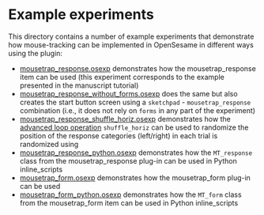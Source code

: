 # Example experiments

This directory contains a number of example experiments that demonstrate how mouse-tracking
can be implemented in OpenSesame in different ways using the plugin:
* [mousetrap_response.osexp](mousetrap_response.osexp)
  demonstrates how the mousetrap_response item can be used
  (this experiment corresponds to the example presented in the manuscript tutorial)
* [mousetrap_response_without_forms.osexp](mousetrap_response_without_forms.osexp)
  does the same but also creates the start button screen using a `sketchpad` - `mousetrap_response` combination
  (i.e., it does not rely on `forms` in any part of the experiment)
* [mousetrap_response_shuffle_horiz.osexp](mousetrap_response_shuffle_horiz.osexp)
  demonstrates how the [advanced loop operation](http://osdoc.cogsci.nl/manual/structure/loop/#advanced-loop-operations) `shuffle_horiz` can be used to randomize the position of the response categories (left/right) in each trial
is randomized using 
* [mousetrap_response_python.osexp](mousetrap_response_python.osexp)
  demonstrates how the `MT_response` class from the mousetrap_response plug-in
  can be used in Python inline_scripts
* [mousetrap_form.osexp](mousetrap_form.osexp)
  demonstrates how the mousetrap_form plug-in can be used
* [mousetrap_form_python.osexp](mousetrap_form_python.osexp)
  demonstrates how the `MT_form` class from the mousetrap_form item
  can be used in Python inline_scripts
